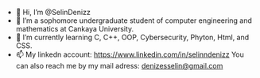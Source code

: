 - 👋 Hi, I’m @SelinDenizz
- 👀 I’m a sophomore undergraduate student of computer engineering and mathematics at Cankaya University.
- 🌱 I’m currently learning C, C++, OOP, Cybersecurity, Phyton, Html, and CSS.
- 📫 My linkedn account: https://www.linkedin.com/in/selinndenizz
     You can also reach me by my mail adress: denizesselin@gmail.com
